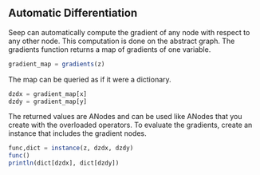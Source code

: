 ## Automatic Differentiation
Seep can automatically compute the gradient of any node with respect to any
other node.  This computation is done on the abstract graph.  The gradients
function returns a map of gradients of one variable.
```julia
gradient_map = gradients(z)
```
The map can be queried as if it were a dictionary.
```julia
dzdx = gradient_map[x]
dzdy = gradient_map[y]
```
The returned values are ANodes and can be used like ANodes that you create with
the overloaded operators.  To evaluate the gradients, create an instance that
includes the gradient nodes.
```julia
func,dict = instance(z, dzdx, dzdy)
func()
println(dict[dzdx], dict[dzdy])
```
